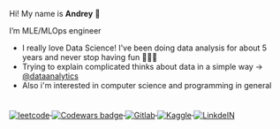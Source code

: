 Hi! My name is **Andrey** 👋    

I’m MLE/MLOps engineer

- I really love Data Science! I've been doing data analysis for about 5 years and never stop having fun 🏄🏼‍♂️
- Trying to explain complicated thinks about data in a simple way -> [@dataanalytics](https://www.instagram.com/dataanalytics/)
- Also i'm interested in computer science and programming in general </br> 

</br>
  <a class="header-badge" target="_blank" href="https://leetcode.com/andreikorotkiy/">
      <img align="middle" alt="leetcode" src="https://img.shields.io/badge/dynamic/json?style=for-the-badge&labelColor=black&color=%23ffa116&label=Solved&query=solvedOverTotal&url=https%3A%2F%2Fleetcode-badge.vercel.app%2Fapi%2Fusers%2Fandreikorotkiy&logo=leetcode&logoColor=yellow">
  </a>
  
  <a class="header-badge" target="_blank" href="https://www.codewars.com/users/Andreilinch">
      <img align="middle" alt="Codewars badge" src="https://img.shields.io/badge/Codewars-B1361E?style=for-the-badge&logo=codewars&logoColor=grey">
  </a>
  </a>
    <a class="header-badge" target="_blank" href="https://gitlab.com/apocrf">
      <img align="middle" alt="Gitlab" src="https://img.shields.io/badge/gitlab-white?style=for-the-badge&logo=Gitlab">
  </a>
    <a target="_blank" href="https://www.kaggle.com/andreikorotkiy/">
  <img align="middle" alt="Kaggle" src="https://img.shields.io/badge/Kaggle-035a7d?style=for-the-badge&logo=kaggle&logoColor=white" />
  </a>
    <a class="header-badge" target="_blank" href="https://www.linkedin.com/in/andrey-korotkiy/">
      <img align="middle" alt="LinkdeIN" src="https://img.shields.io/badge/LinkedIn-0077B5?style=for-the-badge&logo=linkedin&logoColor=white">
  </a>


  
  
 <!--- ![LeetCode Stats](https://leetcard.jacoblin.cool/andreikorotkiy?theme=dark&font=Montserrat&ext=heatmap)  --->
 
<!---
Andreilinch/Andreilinch is a ✨ special ✨ repository because its `README.md` (this file) appears on your GitHub profile.
You can click the Preview link to take a look at your changes.
--->
